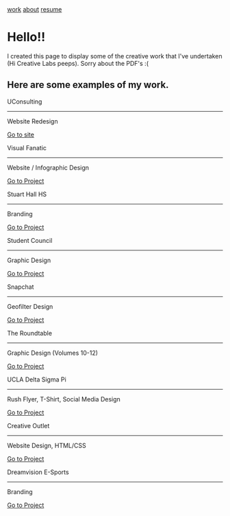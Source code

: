 <html lang="en">
<head>
  <meta charset="utf-8">
  <title>the creative outlet</title>
  <meta name="description" content="Creative Outlet">
  <meta name="author" content="Nicholas Hom">
  <meta name="viewport" content="width=device-width, initial-scale=1">
  <link rel="shortcut icon" href="img/favicon.ico">
  <link href="css/home.css" type='text/css' rel="stylesheet">
  <link href="https://fonts.googleapis.com/css?family=Open+Sans:300,400,600&display=swap" rel="stylesheet">
  <link href="https://fonts.googleapis.com/css?family=Ubuntu+Mono:400,700&display=swap" rel="stylesheet">

</head>

<body>
  <div class="navbar">
    <div class="nav_container">
      <a href="index.html">work</a>
      <a href="about.html">about</a>
      <a href="Resume.pdf">resume</a>
    </div>
  </div>
  <div class="landing">
    <div class="landing_container">
      <img src="img/CreativeOutlet.svg" alt="" id="logoimg">
      <h1>Hello!!</h1>
      <p id="landingp">I created this page to display some of the creative work that I've undertaken (Hi Creative Labs peeps). Sorry about the PDF's :(</p>
    </div>
  </div>
  <div class="tiles">
    <div class="tilecard wordcard">
      <div class="content">
        <h2>
          Here are some examples of my work.
        </h2>
      </div>
    </div>
    <div class="tilecard">
      <div class="content">
        <img src="/img/uc.svg" alt="" class="tileimg">
        <div class="infocard">
          <div class="project">
            UConsulting
            <hr>
            <div class="info">Website Redesign</div>
          </div>
          <div class="linkbox">
            <a href="https://uconsulting.club"><p>Go to site</p></a>
          </div>
        </div>
      </div>
    </div>
    <div class="tilecard">
      <div class="content">
        <img src="/img/vf.svg" alt="" class="tileimg">
        <div class="infocard">
          <div class="project">
            Visual Fanatic
            <hr>
            <div class="info">Website / Infographic Design</div>
          </div>
          <div class="linkbox">
            <a href="https://uconsulting.club"><p>Go to Project</p></a>
          </div>
        </div>
      </div>
    </div>
    <div class="tilecard">
      <div class="content">
        <img src="/img/shhs.svg" alt="" class="tileimg">
        <div class="infocard">
          <div class="project">
            Stuart Hall HS
            <hr>
            <div class="info">Branding</div>
          </div>
          <div class="linkbox">
            <a href="https://uconsulting.club"><p>Go to Project</p></a>
          </div>
        </div>
      </div>
    </div>
    <div class="tilecard">
      <div class="content">
        <img src="/img/stuco.svg" alt="" class="tileimg">
        <div class="infocard">
          <div class="project">
            Student Council
            <hr>
            <div class="info">Graphic Design</div>
          </div>
          <div class="linkbox">
            <a href="https://uconsulting.club"><p>Go to Project</p></a>
          </div>
        </div>
      </div>
    </div>
    <div class="tilecard long">
      <div class="content">
        <img src="/img/sc.svg" alt="" class="tileimg">
        <div class="infocard">
          <div class="project">
            Snapchat
            <hr>
            <div class="info">Geofilter Design</div>
          </div>
          <div class="linkbox">
            <a href="https://uconsulting.club"><p>Go to Project</p></a>
          </div>
        </div>
      </div>
    </div>
    <div class="tilecard">
      <div class="content">
        <img src="/img/rt.svg" alt="" class="tileimg">
        <div class="infocard">
          <div class="project">
            The Roundtable
            <hr>
            <div class="info">Graphic Design (Volumes 10-12)</div>
          </div>
          <div class="linkbox">
            <a href="https://issuu.com/shhs_roundtable"><p>Go to Project</p></a>
          </div>
        </div>
      </div>
    </div>
    <div class="tilecard big_square">
      <div class="content">
        <img src="/img/dsp.svg" alt="" class="tileimg">
        <div class="infocard">
          <div class="project">
            UCLA Delta Sigma Pi
            <hr>
            <div class="info">Rush Flyer, T-Shirt, Social Media Design</div>
          </div>
          <div class="linkbox">
            <a href="https://uconsulting.club"><p>Go to Project</p></a>
          </div>
        </div>
      </div>
    </div>
    <div class="tilecard">
      <div class="content">
        <img src="/img/co.svg" alt="" class="tileimg">
        <div class="infocard">
          <div class="project">
            Creative Outlet
            <hr>
            <div class="info">Website Design, HTML/CSS</div>
          </div>
          <div class="linkbox">
            <a href="https://uconsulting.club"><p>Go to Project</p></a>
          </div>
        </div>
      </div>
    </div>
    <div class="tilecard long">
      <div class="content">
        <img src="/img/dve.svg" alt="" class="tileimg">
        <div class="infocard">
          <div class="project">
            Dreamvision E-Sports
            <hr>
            <div class="info">Branding</div>
          </div>
          <div class="linkbox">
            <a href="https://uconsulting.club"><p>Go to Project</p></a>
          </div>
        </div>
      </div>
    </div>
    </div>
  </body>
</html>
